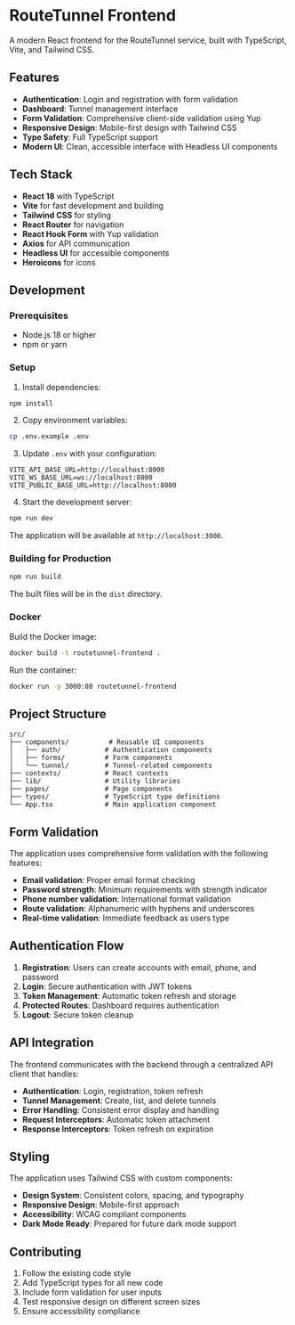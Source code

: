 # RouteTunnel Frontend

A modern React frontend for the RouteTunnel service, built with TypeScript, Vite, and Tailwind CSS.

## Features

- **Authentication**: Login and registration with form validation
- **Dashboard**: Tunnel management interface
- **Form Validation**: Comprehensive client-side validation using Yup
- **Responsive Design**: Mobile-first design with Tailwind CSS
- **Type Safety**: Full TypeScript support
- **Modern UI**: Clean, accessible interface with Headless UI components

## Tech Stack

- **React 18** with TypeScript
- **Vite** for fast development and building
- **Tailwind CSS** for styling
- **React Router** for navigation
- **React Hook Form** with Yup validation
- **Axios** for API communication
- **Headless UI** for accessible components
- **Heroicons** for icons

## Development

### Prerequisites

- Node.js 18 or higher
- npm or yarn

### Setup

1. Install dependencies:
```bash
npm install
```

2. Copy environment variables:
```bash
cp .env.example .env
```

3. Update `.env` with your configuration:
```env
VITE_API_BASE_URL=http://localhost:8000
VITE_WS_BASE_URL=ws://localhost:8000
VITE_PUBLIC_BASE_URL=http://localhost:8000
```

4. Start the development server:
```bash
npm run dev
```

The application will be available at `http://localhost:3000`.

### Building for Production

```bash
npm run build
```

The built files will be in the `dist` directory.

### Docker

Build the Docker image:
```bash
docker build -t routetunnel-frontend .
```

Run the container:
```bash
docker run -p 3000:80 routetunnel-frontend
```

## Project Structure

```
src/
├── components/          # Reusable UI components
│   ├── auth/           # Authentication components
│   ├── forms/          # Form components
│   └── tunnel/         # Tunnel-related components
├── contexts/           # React contexts
├── lib/                # Utility libraries
├── pages/              # Page components
├── types/              # TypeScript type definitions
└── App.tsx             # Main application component
```

## Form Validation

The application uses comprehensive form validation with the following features:

- **Email validation**: Proper email format checking
- **Password strength**: Minimum requirements with strength indicator
- **Phone number validation**: International format validation
- **Route validation**: Alphanumeric with hyphens and underscores
- **Real-time validation**: Immediate feedback as users type

## Authentication Flow

1. **Registration**: Users can create accounts with email, phone, and password
2. **Login**: Secure authentication with JWT tokens
3. **Token Management**: Automatic token refresh and storage
4. **Protected Routes**: Dashboard requires authentication
5. **Logout**: Secure token cleanup

## API Integration

The frontend communicates with the backend through a centralized API client that handles:

- **Authentication**: Login, registration, token refresh
- **Tunnel Management**: Create, list, and delete tunnels
- **Error Handling**: Consistent error display and handling
- **Request Interceptors**: Automatic token attachment
- **Response Interceptors**: Token refresh on expiration

## Styling

The application uses Tailwind CSS with custom components:

- **Design System**: Consistent colors, spacing, and typography
- **Responsive Design**: Mobile-first approach
- **Accessibility**: WCAG compliant components
- **Dark Mode Ready**: Prepared for future dark mode support

## Contributing

1. Follow the existing code style
2. Add TypeScript types for all new code
3. Include form validation for user inputs
4. Test responsive design on different screen sizes
5. Ensure accessibility compliance